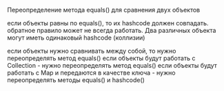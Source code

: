 Переопределение метода equals() для сравнения двух объектов


если объекты равны по equals(), то их hashcode должен совпадать.
обратное правило может не всегда работать. Два различных объекта могут иметь одинаковый hashcode (коллизии)

если объекты нужно сравнивать между собой, то нужно переопределять метод equals()
если объекты будут работать с Collection - нужно переопределять метод equals()
если объекты будут работать с Map и передаются в качестве ключа - нужно переопределять методы equals() и hashcode()